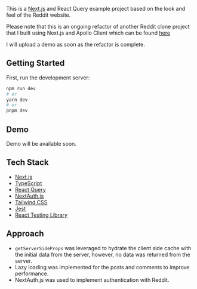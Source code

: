 This is a [Next.js](https://nextjs.org/) and React Query example project based on the look and feel of the Reddit website.

Please note that this is an ongoing refactor of another Reddit clone project that I built using Next.js and Apollo Client which can be found [here](https://github.com/LoomiDigital/reddit-clone)

I will upload a demo as soon as the refactor is complete.

## Getting Started

First, run the development server:

```bash
npm run dev
# or
yarn dev
# or
pnpm dev
```

## Demo

Demo will be available soon.

## Tech Stack

- [Next.js](https://nextjs.org/)
- [TypeScript](https://www.typescriptlang.org/)
- [React Query](https://tanstack.com/)
- [NextAuth.js](https://next-auth.js.org/providers/github)
- [Tailwind CSS](https://tailwindcss.com/)
- [Jest](https://jestjs.io/)
- [React Testing Library](https://testing-library.com/docs/react-testing-library/intro/)

## Approach

- `getServerSideProps` was leveraged to hydrate the client side cache with the initial data from the server, however, no data was returned from the server.
- Lazy loading was implemented for the posts and comments to improve performance.
- NextAuth.js was used to implement authentication with Reddit.
